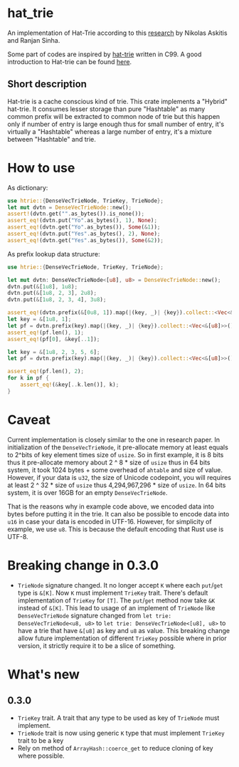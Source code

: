 # hat_trie
An implementation of Hat-Trie according to this [research](https://dl.acm.org/doi/pdf/10.5555/1273749.1273761) by Nikolas Askitis and Ranjan Sinha.

Some part of codes are inspired by [hat-trie](https://github.com/dcjones/hat-trie) written in C99.
A good introduction to Hat-trie can be found [here](https://github.com/Tessil/hat-trie).

## Short description
Hat-trie is a cache conscious kind of trie. This crate implements a "Hybrid" hat-trie. It consumes lesser storage than pure "Hashtable" as many common prefix will be extracted to common node of trie but this happen only if number of entry is large enough thus for small number of entry, it's virtually a "Hashtable" whereas a large number of entry, it's a mixture between "Hashtable" and trie.

# How to use
As dictionary:
```rust
use htrie::{DenseVecTrieNode, TrieKey, TrieNode};
let mut dvtn = DenseVecTrieNode::new();
assert!(dvtn.get("".as_bytes()).is_none());
assert_eq!(dvtn.put("Yo".as_bytes(), 1), None);
assert_eq!(dvtn.get("Yo".as_bytes()), Some(&1));
assert_eq!(dvtn.put("Yes".as_bytes(), 2), None);
assert_eq!(dvtn.get("Yes".as_bytes()), Some(&2));
```
As prefix lookup data structure:
```rust
use htrie::{DenseVecTrieNode, TrieKey, TrieNode};

let mut dvtn: DenseVecTrieNode<[u8], u8> = DenseVecTrieNode::new();
dvtn.put(&[1u8], 1u8);
dvtn.put(&[1u8, 2, 3], 2u8);
dvtn.put(&[1u8, 2, 3, 4], 3u8);

assert_eq!(dvtn.prefix(&[0u8, 1]).map(|(key, _)| {key}).collect::<Vec<&[u8]>>().len(), 0);
let key = &[1u8, 1];
let pf = dvtn.prefix(key).map(|(key, _)| {key}).collect::<Vec<&[u8]>>();
assert_eq!(pf.len(), 1);
assert_eq!(pf[0], &key[..1]);

let key = &[1u8, 2, 3, 5, 6];
let pf = dvtn.prefix(key).map(|(key, _)| {key}).collect::<Vec<&[u8]>>();

assert_eq!(pf.len(), 2);
for k in pf {
    assert_eq!(&key[..k.len()], k);
}
```

# Caveat
Current implementation is closely similar to the one in research paper. In initialization of the `DenseVecTrieNode`, it pre-allocate memory at least equals to 2^bits of key element times size of `usize`. So in first example, it is 8 bits thus it pre-allocate memory about 2 ^ 8 * size of `usize` thus in 64 bits system, it took 1024 bytes + some overhead of `ahtable` and size of value. However, if your data is `u32`, the size of Unicode codepoint, you will requires at least 2 ^ 32 * size of `usize` thus 4,294,967,296 * size of `usize`. In 64 bits system, it is over 16GB for an empty `DenseVecTrieNode`.

That is the reasons why in example code above, we encoded data into bytes before putting it in the trie. It can also be possible to encode data into `u16` in case your data is encoded in UTF-16. However, for simplicity of example, we use `u8`. This is because the default encoding that Rust use is UTF-8.

# Breaking change in 0.3.0
- `TrieNode` signature changed. It no longer accept `K` where each `put`/`get` type is `&[K]`. Now `K` must implement `TrieKey` trait. There's default implementation of `TrieKey` for `[T]`. The `put`/`get` method now take `&K` instead of `&[K]`. This lead to usage of an implement of `TrieNode` like `DenseVecTrieNode` signature changed from `let trie: DenseVecTrieNode<u8, u8>` to `let trie: DenseVecTrieNode<[u8], u8>` to have a trie that have `&[u8]` as key and `u8` as value. This breaking change allow future implementation of different `TrieKey` possible where in prior version, it strictly require it to be a slice of something.

# What's new
## 0.3.0
- `TrieKey` trait. A trait that any type to be used as key of `TrieNode` must implement. 
- `TrieNode` trait is now using generic `K` type that must implement `TrieKey` trait to be a key
- Rely on method of `ArrayHash::coerce_get` to reduce cloning of key where possible.